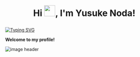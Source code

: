 # <p align="center">Hi <img src="https://raw.githubusercontent.com/marcos-inja/marcos-inja/main/gifs/hi.gif" width="35px">, I'm Yusuke Noda!</p>

[![Typing SVG](https://readme-typing-svg.herokuapp.com?color=%2336BCF7&lines=Full+stack+and+blockchain+developer)](https://git.io/typing-svg)

**Welcome to my profile!**

<img alt="image header" src="https://raw.githubusercontent.com/marcos-inja/marcos-inja/main/imgs/header.png"/> 
